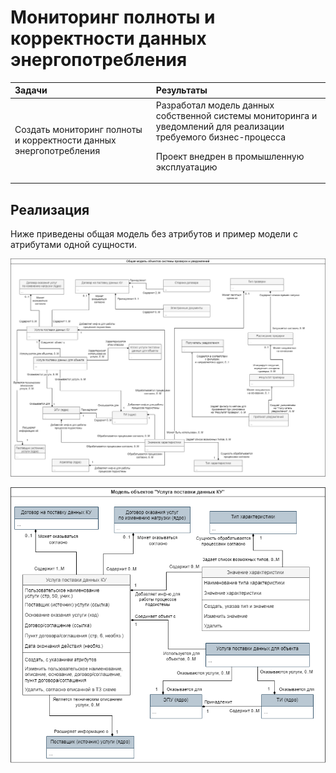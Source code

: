 # Мониторинг полноты и корректности данных энергопотребления  

| Задачи                   | Результаты |
| :-------------------- | :--------------------- |
| Создать мониторинг полноты и корректности данных энергопотребления | Разработал модель данных собственной системы мониторинга и уведомлений для реализации требуемого бизнес-процесса <P><P> Проект внедрен в промышленную эксплуатацию  |

## Реализация

Ниже приведены общая модель без атрибутов и пример модели с атрибутами одной сущности.

![Общая модель данных](<images/DM подсистема проверок и уведомлений общая.png>)

<P>  

![DM Услуга поставки данных КУ](<images/DM Услуга поставки данных КУ.png>)